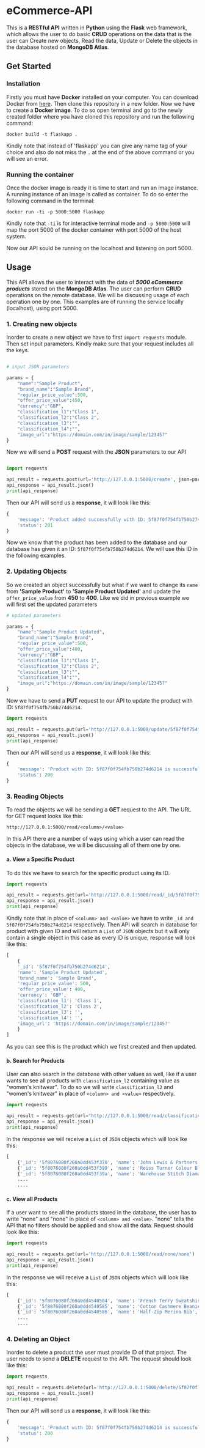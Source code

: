 # eCommerce-API
This is a **RESTful API** written in **Python** using the **Flask** web framework, which allows the user to do basic **CRUD** operations on the data that is the user can Create new objects, Read the data, Update or Delete the objects in the database hosted on **MongoDB Atlas**.

## Get Started ##

### Installation ###
Firstly you must have **Docker** installed on your computer. You can download Docker from [here](https://www.docker.com/get-started). Then clone this repository in a new folder.
Now we have to create a **Docker image**. To do so open terminal and go to the newly created folder where you have cloned this repository and run the following command:
```
docker build -t flaskapp .
```
Kindly note that instead of 'flaskapp' you can give any name tag of your choice and also do not miss the ```.``` at the end of the above command or you will see an error.

### Running the container ###
Once the docker image is ready it is time to start and run an image instance. A running instance of an image is called as container.
To do so enter the following command in the terminal:
```
docker run -ti -p 5000:5000 flaskapp
```
Kindly note that ``` -ti ``` is for interactive terminal mode and ```-p 5000:5000``` will map the port 5000 of the docker container with port 5000 of the host system.

Now our API sould be running on the localhost and listening on port 5000.

## Usage ##

This API allows the user to interact with the data of ***5000 eCommerce products*** stored on the **MongoDB Atlas**. The user can perform **CRUD** operations on the remote database. We will be discussing usage of each operation one by one.
This examples are of running the service locally (localhost), using port 5000.

### 1. Creating new objects ###
Inorder to create a new object we have to first ```import requests``` module. Then set input parameters. Kindly make sure that your request includes all the keys.
```python

# input JSON parameters

params = {
    "name":"Sample Product",
    "brand_name":"Sample Brand",
    "regular_price_value":500,
    "offer_price_value":450,
    "currency":"GBP",
    "classification_l1":"Class 1",
    "classification_l2":"Class 2",
    "classification_l3":"",
    "classification_l4":"",
    "image_url":"https://domain.com/in/image/sample/12345?"
}
```
Now we will send a **POST** request with the **JSON** parameters to our API
```python

import requests

api_result = requests.post(url='http://127.0.0.1:5000/create', json=params)
api_response = api_result.json()
print(api_response)
```
Then our API will send us a **response**, it will look like this:
```python
{
    'message': 'Product added successfully with ID: 5f87f0f754fb750b274d6214', 
    'status': 201
}
```
Now we know that the product has been added to the database and our database has given it an ID: ```5f87f0f754fb750b274d6214```.
We will use this ID in the following examples.

### 2. Updating Objects ###
So we created an object successfully but what if we want to change its ```name``` from **'Sample Product'** to **'Sample Product Updated'** and 
update the ```offer_price_value``` from **450** to **400**. Like we did in previous example we will first set the updated parameters
```python
# updated parameters

params = {
    "name":"Sample Product Updated",
    "brand_name":"Sample Brand",
    "regular_price_value":500,
    "offer_price_value":400,
    "currency":"GBP",
    "classification_l1":"Class 1",
    "classification_l2":"Class 2",
    "classification_l3":"",
    "classification_l4":"",
    "image_url":"https://domain.com/in/image/sample/12345?"
}
```
Now we have to send a **PUT** request to our API to update the product with ID: ```5f87f0f754fb750b274d6214```.
```python
import requests

api_result = requests.put(url='http://127.0.0.1:5000/update/5f87f0f754fb750b274d6214', json=params)
api_response = api_result.json()
print(api_response)
```
Then our API will send us a **response**, it will look like this:
```python
{
    'message': 'Product with ID: 5f87f0f754fb750b274d6214 is successfully updated.', 
    'status': 200
}
```

### 3. Reading Objects ###
To read the objects we will be sending a **GET** request to the API. The URL for GET request looks like this:
```
http://127.0.0.1:5000/read/<column>/<value>
```
In this API there are a number of ways using which a user can read the objects in the database, we will be discussing all of them one by one.
#### a. View a Specific Product ####
To do this we have to search for the specific product using its ID.
```python
import requests

api_result = requests.get(url='http://127.0.0.1:5000/read/_id/5f87f0f754fb750b274d6214')
api_response = api_result.json()
print(api_response)
```
Kindly note that in place of ```<column> and <value>``` we have to write ```_id and 5f87f0f754fb750b274d6214``` respectively. Then API will search in database for product with given ID and will return a ```List``` of ```JSON``` objects but it will only contain a single object in this case as every ID is unique, response will look like this:
    
```python
[
    {
    '_id': '5f87f0f754fb750b274d6214', 
    'name': 'Sample Product Updated', 
    'brand_name': 'Sample Brand', 
    'regular_price_value': 500, 
    'offer_price_value': 400, 
    'currency': 'GBP', 
    'classification_l1': 'Class 1', 
    'classification_l2': 'Class 2', 
    'classification_l3': '', 
    'classification_l4': '', 
    'image_url': 'https://domain.com/in/image/sample/12345?'
    }
]
```
As you can see this is the product which we first created and then updated.
    
#### b. Search for Products ####
User can also search in the database with other values as well, like if a user wants to see all products with ```classification_l2``` containing value as "women's knitwear".
To do so we will write ```classification_l2``` and "women's knitwear" in place of ```<column> and <value>``` respectively.
    
```python
import requests

api_result = requests.get(url="http://127.0.0.1:5000/read/classification_l2/women's knitwear")
api_response = api_result.json()
print(api_response)
```

In the response we will receive a ```List``` of ```JSON``` objects which will look lke this:

```python
[
    {'_id': '5f8076080f260a0dd453f370', 'name': 'John Lewis & Partners Relaxed V-Neck Cashmere Sweater', 'brand_name': 'john lewis & partners', 'regular_price_value': 99.0, 'offer_price_value': 99.0, 'currency': 'GBP', 'classification_l1': 'women', 'classification_l2': "women's knitwear", 'classification_l3': '', 'classification_l4': '', 'image_url': 'https://johnlewis.scene7.com/is/image/JohnLewis/004193458?'}, 
    {'_id': '5f8076080f260a0dd453f399', 'name': 'Reiss Turner Colour Block Jumper, Blue', 'brand_name': 'reiss', 'regular_price_value': 115.0, 'offer_price_value': 80.0, 'currency': 'GBP', 'classification_l1': 'women', 'classification_l2': "women's knitwear", 'classification_l3': '', 'classification_l4': '', 'image_url': 'https://johnlewis.scene7.com/is/image/JohnLewis/004235447?'},
    {'_id': '5f8076080f260a0dd453f39a', 'name': 'Warehouse Stitch Diamante Embellished Jumper, Black', 'brand_name': 'warehouse', 'regular_price_value': 46.0, 'offer_price_value': 20.0, 'currency': 'GBP', 'classification_l1': 'women', 'classification_l2': "women's knitwear", 'classification_l3': '', 'classification_l4': '', 'image_url': 'https://johnlewis.scene7.com/is/image/JohnLewis/004795694?'},
    ....
    ....
```

#### c. View all Products ####
If a user want to see all the products stored in the database, the user has to write "none" and "none" in place of ```<column> and <value>```. "none" tells the API that no filters should be applied and show all the data. Request should look like this:
    
```python
import requests

api_result = requests.get(url='http://127.0.0.1:5000/read/none/none')
api_response = api_result.json()
print(api_response)
```

In the response we will receive a ```List``` of ```JSON``` objects which will look like this:

```python
[
    {'_id': '5f8076080f260a0dd4540584', 'name': 'French Terry Sweatshirt', 'brand_name': '', 'regular_price_value': 69.0, 'offer_price_value': 35.0, 'currency': 'GBP', 'classification_l1': 'women', 'classification_l2': "women's shirts & tops", 'classification_l3': '', 'classification_l4': '', 'image_url': 'https://lp.arket.com/app006prod?set=source[01_0765893_001_4],type[ECOMLOOK],device[hdpi],quality[80],ImageVersion[201908202327]&call=url[file:/product/style]'}, 
    {'_id': '5f8076080f260a0dd4540585', 'name': 'Cotton Cashmere Beanie', 'brand_name': '', 'regular_price_value': 18.0, 'offer_price_value': 9.0, 'currency': 'GBP', 'classification_l1': 'men', 'classification_l2': "men's accessories", 'classification_l3': "men's hats, gloves & scarves", 'classification_l4': '', 'image_url': 'https://lp.arket.com/app006prod?set=source[02_0668567_003_1],type[PRODUCT],device[hdpi],quality[80],ImageVersion[201908231104]&call=url[file:/product/style]'}, 
    {'_id': '5f8076080f260a0dd4540586', 'name': 'Half-Zip Merino Bib', 'brand_name': '', 'regular_price_value': 99.0, 'offer_price_value': 99.0, 'currency': 'GBP', 'classification_l1': 'baby & child', 'classification_l2': 'feeding & healthcare', 'classification_l3': 'bibs', 'classification_l4': '', 'image_url': 'https://lp.arket.com/app006prod?set=source[01_0808761_001_2],type[ECOMLOOK],device[hdpi],quality[80],ImageVersion[201908231525]&call=url[file:/product/style]'},
    ....
    ....
```
### 4. Deleting an Object ###
Inorder to delete a product the user must provide ID of that project. The user needs to send a **DELETE** request to the API. The request should look like this:

```python
import requests

api_result = requests.delete(url='http://127.0.0.1:5000/delete/5f87f0f754fb750b274d6214')
api_response = api_result.json()
print(api_response)
```

Then our API will send us a **response**, it will look like this:

```python
{
    'message': 'Product with ID: 5f87f0f754fb750b274d6214 is successfully deleted.', 
    'status': 200
}
```

